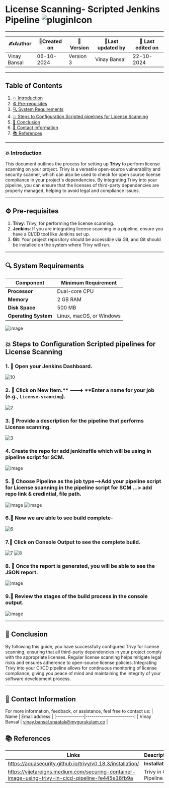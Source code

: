 # License Scanning- Scripted Jenkins Pipeline  ![pluginIcon](https://github.com/user-attachments/assets/99182f40-0f7a-47bb-b1d0-2e014689d2dd)



---  

| ✍️Author      | 📅Created on  |📌 Version    | 📝Last updated by |📅 Last edited on |
|-------------|-------------|------------|-----------------|----------------|
| Vinay Bansal | 06-10-2024  | Version 3  | Vinay Bansal     | 22-10-2024     |

---
## Table of Contents
1. [💥 Introduction](#-introduction)
2. [⚙️ Pre-requisites](#-pre-requisites)
3. [🔍 System Requirements](#-system-requirements)
4. [💥 Steps to Configuration Scripted pipelines for License Scanning](#-steps-to-configuration-scripted-pipelines-for-license-scanning)
5. [📛 Conclusion](#-conclusion)
6. [📧 Contact Information](#-contact-information)
7. [📚 References](#-references)

---
### 💥 Introduction
This document outlines the process for setting up **Trivy** to perform license scanning on your project. Trivy is a versatile open-source vulnerability and security scanner, which can also be used to check for open source license compliance in your project's dependencies. By integrating Trivy into your pipeline, you can ensure that the licenses of third-party dependencies are properly managed, helping to avoid legal and compliance issues.

---

## ⚙ Pre-requisites
1. **Trivy**: Trivy, for performing the license scanning.
2. **Jenkins**: If you are integrating license scanning in a pipeline, ensure you have a CI/CD tool like Jenkins set up.
3. **Git**: Your project repository should be accessible via Git, and Git should be installed on the system where Trivy will run.
---
## 🔍 System Requirements
| Component         | Minimum Requirement       | 
|-------------------|---------------------------|
| **Processor**     | Dual-core CPU             | 
| **Memory**        | 2 GB RAM                  | 
| **Disk Space**    | 500 MB                    |
| **Operating System** | Linux, macOS, or Windows | 

![image](https://github.com/user-attachments/assets/a5d0423f-aae5-4fe6-bba9-703b6d670ebb)


## 💥 Steps to Configuration Scripted pipelines for License Scanning

### 1. 🚀 Open your Jenkins Dashboard.
![10](https://github.com/user-attachments/assets/11ac0745-d068-436d-9f97-6a6d356be797)

### 2. 🚀 Click on **New Item**.** ---> **Enter a name for your job (e.g., `License-scanning`).
![2](https://github.com/user-attachments/assets/82f7c0e1-b0f6-47eb-98d9-5e39b2b2a4dc)


### 3. 🚀 Provide a description for the pipeline that performs License scanning.
![3](https://github.com/user-attachments/assets/b4ed058b-d2d8-4bab-90ad-8da333f6ec66)


### 4. Create the repo for add jenkinsfile which will be using in pipeline script for SCM.
![image](https://github.com/user-attachments/assets/fdad0211-f992-420a-882a-00159f7505c5)


### 5. 🚀 Choose Pipeline as the job type-->Add your pipeline script for License scanning in the pipeline script for SCM ...> add repo link & credintial, file path.
![image](https://github.com/user-attachments/assets/19f80128-a236-4b3b-b55a-20f76c7ef643)
![image](https://github.com/user-attachments/assets/1f8b332a-de61-4500-8e82-27ed7c3850da)


### 6.🚀 Now we are able to see build complete-
![6](https://github.com/user-attachments/assets/f35b295f-f940-417a-b04f-55e0fed689be)


### 7.🚀 Click on Console Output to see the complete build.
![7](https://github.com/user-attachments/assets/041e932f-31d4-480d-a9fd-ac2495bedcee)
![8](https://github.com/user-attachments/assets/893d45c0-aa1e-4a82-aa84-1b340d4d2da7)

### 8. 🚀 Once the report is generated, you will be able to see the JSON report.
![image](https://github.com/user-attachments/assets/5380a416-e52b-4455-939f-34f360231023)


### 9.🚀 Review the stages of the build process in the console output.
![image](https://github.com/user-attachments/assets/14a09792-5e71-4c76-86f1-e419d4c228a3)


---

## 📛 Conclusion

By following this guide, you have successfully configured Trivy for license scanning, ensuring that all third-party dependencies in your project comply with the appropriate licenses. Regular license scanning helps mitigate legal risks and ensures adherence to open-source license policies. Integrating Trivy into your CI/CD pipeline allows for continuous monitoring of license compliance, giving you peace of mind and maintaining the integrity of your software development process.

---

##  📧 Contact Information
For more information, feedback, or assistance, feel free to contact us:
| Name         | Email address          |
|--------------|------------------------|
| Vinay Bansal | vinay.bansal.snaatak@mygurukulam.co |


## 📚 References
| Links                                             | Descriptions                                                    |
|---------------------------------------------------|-----------------------------------------------------------------|
|https://aquasecurity.github.io/trivy/v0.18.3/installation/| **Installation** |
|https://vijetareigns.medium.com/securing-container-image-using-trivy-in-cicd-pipeline-fe445e18fb9a|Trivy in CICD Pipeline|
